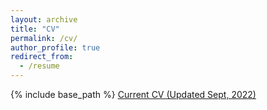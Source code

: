 ```yaml
---
layout: archive
title: "CV"
permalink: /cv/
author_profile: true
redirect_from:
  - /resume
---
```


{% include base_path %}
[Current CV (Updated Sept, 2022)](/files/McCormack_cv.pdf)